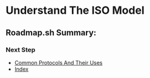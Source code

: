 # Understand The ISO Model

## Roadmap.sh Summary:

### Next Step
- [Common Protocols And Their Uses]()
- [Index](https://github.com/Sisu-Sus/CyberSec-RoadMap/blob/main/index.md)
